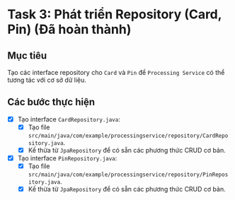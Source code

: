 # Task 3: Phát triển Repository (Card, Pin) (Đã hoàn thành)

## Mục tiêu
Tạo các interface repository cho `Card` và `Pin` để `Processing Service` có thể tương tác với cơ sở dữ liệu.

## Các bước thực hiện

- [x] Tạo interface `CardRepository.java`:
    - [x] Tạo file `src/main/java/com/example/processingservice/repository/CardRepository.java`.
    - [x] Kế thừa từ `JpaRepository` để có sẵn các phương thức CRUD cơ bản.

- [x] Tạo interface `PinRepository.java`:
    - [x] Tạo file `src/main/java/com/example/processingservice/repository/PinRepository.java`.
    - [x] Kế thừa từ `JpaRepository` để có sẵn các phương thức CRUD cơ bản.
